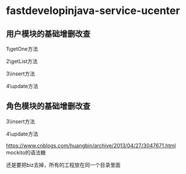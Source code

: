 # fastdevelopinjava-service-ucenter
## 用户模块的基础增删改查

1\getOne方法

2\getList方法

3\insert方法

4\update方法

## 角色模块的基础增删改查

3\insert方法

4\update方法

https://www.cnblogs.com/huangbin/archive/2013/04/27/3047671.html
mockito的语法糖

还是要把biz去掉，所有的工程放在同一个目录里面